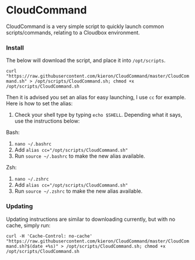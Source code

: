 # CloudCommand
CloudCommand is a very simple script to quickly launch common scripts/commands, relating to a Cloudbox environment.

### Install

The below will download the script, and place it into `/opt/scripts`.

`curl "https://raw.githubusercontent.com/kieron/CloudCommand/master/CloudCommand.sh" > /opt/scripts/CloudCommand.sh; chmod +x /opt/scripts/CloudCommand.sh`

Then it is advised you set an alias for easy launching, I use `cc` for example. Here is how to set the alias:

1. Check your shell type by typing `echo $SHELL`. Depending what it says, use the instructions below:

Bash:
   1. `nano ~/.bashrc`
   2. Add `alias cc="/opt/scripts/CloudCommand.sh"`
   3. Run `source ~/.bashrc` to make the new alias available.

Zsh:
   1. `nano ~/.zshrc`
   2. Add `alias cc="/opt/scripts/CloudCommand.sh"`
   3. Run `source ~/.zshrc` to make the new alias available.


### Updating

Updating instructions are similar to downloading currently, but with no cache, simply run:

`curl -H 'Cache-Control: no-cache' "https://raw.githubusercontent.com/kieron/CloudCommand/master/CloudCommand.sh?$(date +%s)" > /opt/scripts/CloudCommand.sh; chmod +x /opt/scripts/CloudCommand.sh`

